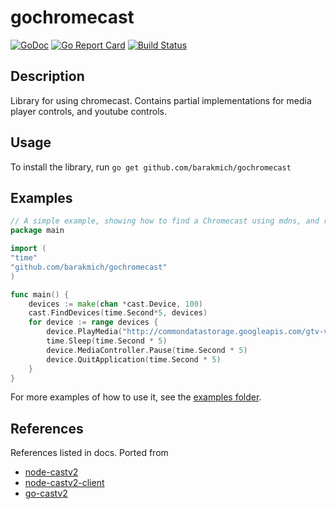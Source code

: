 
# gochromecast

[![GoDoc](https://godoc.org/github.com/barakmich/gochromecast?status.png)](http://godoc.org/github.com/barakmich/gochromecast)
[![Go Report Card](https://goreportcard.com/badge/github.com/barakmich/gochromecast)](https://goreportcard.com/report/github.com/barakmich/gochromecast)
[![Build Status](https://travis-ci.org/barakmich/gochromecast.svg?branch=master)](https://travis-ci.org/barakmich/gochromecast)

## Description

Library for using chromecast. Contains partial implementations for media player controls, and youtube controls.

## Usage

To install the library, run
`go get github.com/barakmich/gochromecast`

## Examples

```go
// A simple example, showing how to find a Chromecast using mdns, and request its status.
package main

import (
"time"
"github.com/barakmich/gochromecast"
)

func main() {
    devices := make(chan *cast.Device, 100)
    cast.FindDevices(time.Second*5, devices)
    for device := range devices {
        device.PlayMedia("http://commondatastorage.googleapis.com/gtv-videos-bucket/sample/BigBuckBunny.mp4", "video/mp4")
        time.Sleep(time.Second * 5)
        device.MediaController.Pause(time.Second * 5)
        device.QuitApplication(time.Second * 5)
    }
}
```

For more examples of how to use it, see the [examples folder](https://github.com/barakmich/gochromecast/tree/master/examples).

## References

References listed in docs.
Ported from

- [node-castv2](https://github.com/thibauts/node-castv2)
- [node-castv2-client](https://github.com/thibauts/node-castv2-client)
- [go-castv2](https://github.com/ninjasphere/go-castv2)